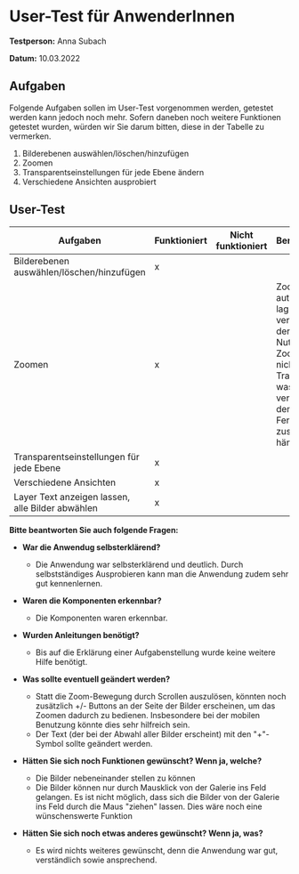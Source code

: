 # User-Test für AnwenderInnen

**Testperson:** Anna Subach

**Datum:** 10.03.2022

## Aufgaben

Folgende Aufgaben sollen im User-Test vorgenommen werden, getestet werden kann jedoch noch mehr. 
Sofern daneben noch weitere Funktionen getestet wurden, würden wir Sie darum bitten, diese in der Tabelle zu vermerken.

1) Bilderebenen auswählen/löschen/hinzufügen
2) Zoomen
3) Transparentseinstellungen für jede Ebene ändern
4) Verschiedene Ansichten ausprobiert

## User-Test 

| **Aufgaben**                              	| Funktioniert 	| Nicht funktioniert 	| Bemerkungen 	|
|-------------------------------------------	|--------------	|--------------------	|-------------	|
| Bilderebenen auswählen/löschen/hinzufügen 	|        x      	|                    	|             	|
| Zoomen                                    	|          x    	|                    	|  Zoom startete automatisch, lag aber vermutlich an der Maus. Nutzung des Zooms ging nicht über Trackpad, was jedoch vermutlich mit dem Fernzugriff zusammen hängt           	|
| Transparentseinstellungen für jede Ebene  	|          x    	|                    	|             	|
| Verschiedene Ansichten  	|       x       	|                    	|             	|
| Layer Text anzeigen lassen, alle Bilder abwählen | x |  |  |

**Bitte beantworten Sie auch folgende Fragen:**

- **War die Anwendug selbsterklärend?**
  - Die Anwendung war selbsterklärend und deutlich. Durch selbstständiges Ausprobieren kann man die Anwendung zudem sehr gut kennenlernen.

- **Waren die Komponenten erkennbar?**
  - Die Komponenten waren erkennbar.

- **Wurden Anleitungen benötigt?**
  - Bis auf die Erklärung einer Aufgabenstellung wurde keine weitere Hilfe benötigt.

- **Was sollte eventuell geändert werden?**
  - Statt die Zoom-Bewegung durch Scrollen auszulösen, könnten noch zusätzlich +/- Buttons an der Seite der Bilder erscheinen, um das Zoomen dadurch zu bedienen.     Insbesondere bei der mobilen Benutzung könnte dies sehr hilfreich sein.
  - Der Text (der bei der Abwahl aller Bilder erscheint) mit den "+"-Symbol sollte geändert werden.

- **Hätten Sie sich noch Funktionen gewünscht? Wenn ja, welche?**
  - Die Bilder nebeneinander stellen zu können
  - Die Bilder können nur durch Mausklick von der Galerie ins Feld gelangen. Es ist nicht möglich, dass sich die Bilder von der Galerie ins Feld durch die Maus "ziehen" lassen. Dies wäre noch eine wünschenswerte Funktion

- **Hätten Sie sich noch etwas anderes gewünscht? Wenn ja, was?**
  - Es wird nichts weiteres gewünscht, denn die Anwendung war gut, verständlich sowie ansprechend.
